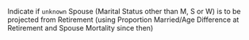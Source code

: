 Indicate if `unknown` Spouse (Marital Status other than M, S or W) is to
be projected from Retirement (using Proportion Married/Age Difference at
Retirement and Spouse Mortality since then)
